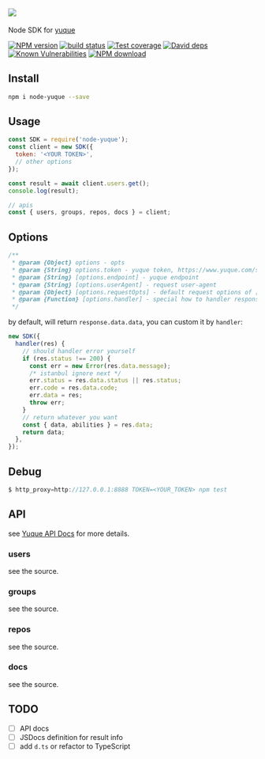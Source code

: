 # ![](./logo.png)

Node SDK for [yuque](https://www.yuque.com/yuque/developer/api)

[![NPM version][npm-image]][npm-url]
[![build status][travis-image]][travis-url]
[![Test coverage][codecov-image]][codecov-url]
[![David deps][david-image]][david-url]
[![Known Vulnerabilities][snyk-image]][snyk-url]
[![NPM download][download-image]][download-url]

[npm-image]: https://img.shields.io/npm/v/node-yuque.svg?style=flat-square
[npm-url]: https://npmjs.org/package/node-yuque
[travis-image]: https://img.shields.io/travis/yuque/node-yuque.svg?style=flat-square
[travis-url]: https://travis-ci.org/yuque/node-yuque
[codecov-image]: https://codecov.io/gh/yuque/node-yuque/branch/master/graph/badge.svg
[codecov-url]: https://codecov.io/gh/yuque/node-yuque
[david-image]: https://img.shields.io/david/yuque/node-yuque.svg?style=flat-square
[david-url]: https://david-dm.org/yuque/node-yuque
[snyk-image]: https://snyk.io/test/npm/node-yuque/badge.svg?style=flat-square
[snyk-url]: https://snyk.io/test/npm/node-yuque
[download-image]: https://img.shields.io/npm/dm/node-yuque.svg?style=flat-square
[download-url]: https://npmjs.org/package/node-yuque

## Install

```bash
npm i node-yuque --save
```

## Usage

```js
const SDK = require('node-yuque');
const client = new SDK({
  token: '<YOUR TOKEN>',
  // other options
});

const result = await client.users.get();
console.log(result);

// apis
const { users, groups, repos, docs } = client;
```

## Options

```js
/**
 * @param {Object} options - opts
 * @param {String} options.token - yuque token, https://www.yuque.com/settings/tokens
 * @param {String} [options.endpoint] - yuque endpoint
 * @param {String} [options.userAgent] - request user-agent
 * @param {Object} [options.requestOpts] - default request options of [urllib](https://www.npmjs.com/package/urllib)
 * @param {Function} [options.handler] - special how to handler response
 */
```

by default, will return `response.data.data`, you can custom it by `handler`:

```js
new SDK({
  handler(res) {
    // should handler error yourself
    if (res.status !== 200) {
      const err = new Error(res.data.message);
      /* istanbul ignore next */
      err.status = res.data.status || res.status;
      err.code = res.data.code;
      err.data = res;
      throw err;
    }
    // return whatever you want
    const { data, abilities } = res.data;
    return data;
  },
});
```

## Debug

```js
$ http_proxy=http://127.0.0.1:8888 TOKEN=<YOUR_TOKEN> npm test
```

## API

see [Yuque API Docs](https://www.yuque.com/yuque/developer/api) for more details.

### users

see the source.

### groups

see the source.

### repos

see the source.

### docs

see the source.

## TODO

- [ ] API docs
- [ ] JSDocs definition for result info
- [ ] add `d.ts` or refactor to TypeScript
